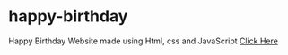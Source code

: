 # happy-birthday
Happy Birthday Website made using Html, css and JavaScript
<a href="#" target="blank">Click Here</a>
